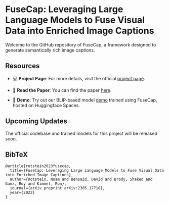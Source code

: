 # FuseCap: Leveraging Large Language Models to Fuse Visual Data into Enriched Image Captions

Welcome to the GitHub repository of FuseCap, a framework designed to generate semantically rich image captions.

## Resources

- 💻 **Project Page**: For more details, visit the official [project page](https://rotsteinnoam.github.io/FuseCap/).

- 📝 **Read the Paper**: You can find the paper [here](https://arxiv.org/abs/2305.17718).
    
- 🚀 **Demo**: Try out our BLIP-based model [demo](https://huggingface.co/spaces/noamrot/FuseCap) trained using FuseCap, hosted on Huggingface Spaces.

## Upcoming Updates

The official codebase and trained models for this project will be released soon.

## BibTeX

```
@article{rotstein2023fusecap,
  title={FuseCap: Leveraging Large Language Models to Fuse Visual Data into Enriched Image Captions},
  author={Rotstein, Noam and Bensaid, David and Brody, Shaked and Ganz, Roy and Kimmel, Ron},
  journal={arXiv preprint arXiv:2305.17718},
  year={2023}
}
```
